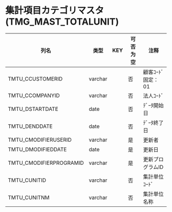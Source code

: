 # 集計項目カテゴリマスタ                                                 (TMG_MAST_TOTALUNIT)
| 列名   | 类型   | KEY  | 可否为空 | 注释   |
| ---- | ---- | ---- | ---- | ---- |
|TMTU_CCUSTOMERID|varchar||否|顧客ｺｰﾄﾞ                        固定：01                                                       |
|TMTU_CCOMPANYID|varchar||否|法人ｺｰﾄﾞ                                                                                    |
|TMTU_DSTARTDATE|date||否|ﾃﾞｰﾀ開始日                                                                                   |
|TMTU_DENDDATE|date||否|ﾃﾞｰﾀ終了日                                                                                   |
|TMTU_CMODIFIERUSERID|varchar||是|更新者                                                                                       |
|TMTU_DMODIFIEDDATE|date||是|更新日                                                                                       |
|TMTU_CMODIFIERPROGRAMID|varchar||是|更新プログラムID                                                                                 |
|TMTU_CUNITID|varchar||否|集計単位ｺｰﾄﾞ                                                                                  |
|TMTU_CUNITNM|varchar||否|集計単位名称                                                                                    |
